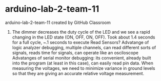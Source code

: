 # arduino-lab-2-team-11
arduino-lab-2-team-11 created by GitHub Classroom
1. The dimmer decreases the duty cycle of the LED and we see a rapid changing in the LED state (ON, OFF, ON, OFF). 
Took about 1.4 seconds for a full cycle, ~.1 seconds to execute Read Sensors?
Advatange of logic analyzer debugging, multiple channels, can read different sorts of signals, reads time for signals, can operate like an osciloscope
Advatanges of serial monitor debugging: its convenient, already built into the program (at least in this case), can easily read pin data.
When measuring the voltages, we need to minimize variance in ground levels so that they are giving an accurate relative voltage measurement. 
